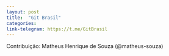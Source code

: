 ```yaml
---
layout: post
title:  "Git Brasil"
categories: 
link-telegram: https://t.me/GitBrasil
---
```

Contribuição: Matheus Henrique de Souza (@matheus-souza)

